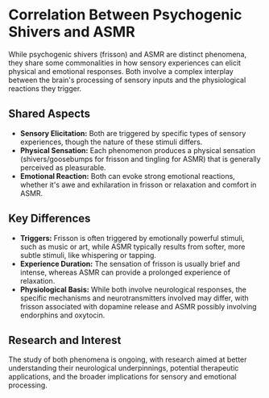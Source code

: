 # Correlation Between Psychogenic Shivers and ASMR

While psychogenic shivers (frisson) and ASMR are distinct phenomena, they share some commonalities in how sensory experiences can elicit physical and emotional responses. Both involve a complex interplay between the brain's processing of sensory inputs and the physiological reactions they trigger.

## Shared Aspects

- **Sensory Elicitation:** Both are triggered by specific types of sensory experiences, though the nature of these stimuli differs.
- **Physical Sensation:** Each phenomenon produces a physical sensation (shivers/goosebumps for frisson and tingling for ASMR) that is generally perceived as pleasurable.
- **Emotional Reaction:** Both can evoke strong emotional reactions, whether it's awe and exhilaration in frisson or relaxation and comfort in ASMR.

## Key Differences

- **Triggers:** Frisson is often triggered by emotionally powerful stimuli, such as music or art, while ASMR typically results from softer, more subtle stimuli, like whispering or tapping.
- **Experience Duration:** The sensation of frisson is usually brief and intense, whereas ASMR can provide a prolonged experience of relaxation.
- **Physiological Basis:** While both involve neurological responses, the specific mechanisms and neurotransmitters involved may differ, with frisson associated with dopamine release and ASMR possibly involving endorphins and oxytocin.

## Research and Interest

The study of both phenomena is ongoing, with research aimed at better understanding their neurological underpinnings, potential therapeutic applications, and the broader implications for sensory and emotional processing.
